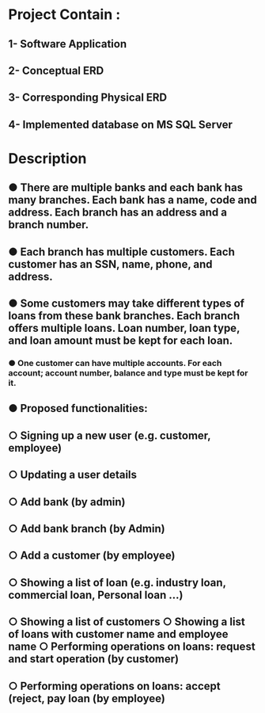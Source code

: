 
# Project Contain :
## 1- Software Application  
## 2- Conceptual ERD 
## 3- Corresponding Physical ERD
## 4- Implemented database on MS SQL Server

# Description

## ● There are multiple banks and each bank has many branches. Each bank has a name, code and address. Each branch has an address and a branch number.
## ● Each branch has multiple customers. Each customer has an SSN, name, phone, and address.
## ● Some customers may take different types of loans from these bank branches. Each branch offers multiple loans. Loan number, loan type, and loan amount must be kept for each loan.
### ● One customer can have multiple accounts. For each account; account number, balance and type must be kept for it.
## ● Proposed functionalities:
##       ○ Signing up a new user (e.g. customer, employee)
##       ○ Updating a user details 
##       ○ Add bank (by admin) 
##       ○ Add bank branch (by Admin) 
##       ○ Add a customer (by employee) 
##       ○ Showing a list of loan (e.g. industry loan, commercial loan, Personal loan ...)
##       ○ Showing a list of customers ○ Showing a list of loans with customer name and employee name ○ Performing operations on loans: request and start operation (by customer)
##       ○ Performing operations on loans: accept (reject, pay loan (by employee)
